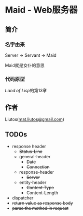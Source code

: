 # Maid - Web服务器

## 简介

### 名字由来

Server -> Servant -> Maid

Maid就是女仆的意思

### 代码原型

*Land of Lisp*的第13章

## 作者

Liutos(<mat.liutos@gmail.com>)

## TODOs

* response header
  * <del>Status-Line</strike>
  * general-header
    * <del>Date</strike>
    * <del>Connection</strike>
  * response-header
    * <del>Server</strike>
  * entity-header
    * <del>Content-Type</strike>
    * Content-Length
* dispatcher
* <del>return value as response body</del>
* <del>parse the method in request</del>
